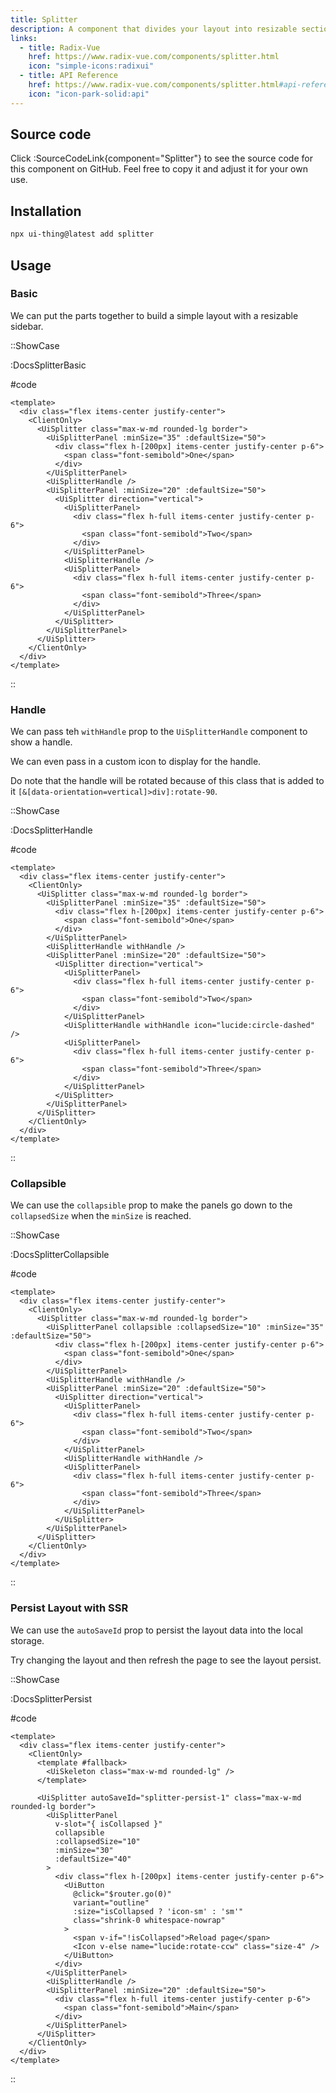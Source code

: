 ```yaml
---
title: Splitter
description: A component that divides your layout into resizable sections.
links:
  - title: Radix-Vue
    href: https://www.radix-vue.com/components/splitter.html
    icon: "simple-icons:radixui"
  - title: API Reference
    href: https://www.radix-vue.com/components/splitter.html#api-reference
    icon: "icon-park-solid:api"
---
```


## Source code

Click :SourceCodeLink{component="Splitter"} to see the source code for this component on GitHub. Feel free to copy it and adjust it for your own use.

## Installation

```bash
npx ui-thing@latest add splitter
```

## Usage

### Basic

We can put the parts together to build a simple layout with a resizable sidebar.

::ShowCase

:DocsSplitterBasic

#code

```vue [DocsSplitterBasic.vue]
<template>
  <div class="flex items-center justify-center">
    <ClientOnly>
      <UiSplitter class="max-w-md rounded-lg border">
        <UiSplitterPanel :minSize="35" :defaultSize="50">
          <div class="flex h-[200px] items-center justify-center p-6">
            <span class="font-semibold">One</span>
          </div>
        </UiSplitterPanel>
        <UiSplitterHandle />
        <UiSplitterPanel :minSize="20" :defaultSize="50">
          <UiSplitter direction="vertical">
            <UiSplitterPanel>
              <div class="flex h-full items-center justify-center p-6">
                <span class="font-semibold">Two</span>
              </div>
            </UiSplitterPanel>
            <UiSplitterHandle />
            <UiSplitterPanel>
              <div class="flex h-full items-center justify-center p-6">
                <span class="font-semibold">Three</span>
              </div>
            </UiSplitterPanel>
          </UiSplitter>
        </UiSplitterPanel>
      </UiSplitter>
    </ClientOnly>
  </div>
</template>
```

::

### Handle

We can pass teh `withHandle` prop to the `UiSplitterHandle` component to show a handle.

We can even pass in a custom icon to display for the handle.

Do note that the handle will be rotated because of this class that is added to it `[&[data-orientation=vertical]>div]:rotate-90`.

::ShowCase

:DocsSplitterHandle

#code

```vue [DocsSplitterHandle.vue]
<template>
  <div class="flex items-center justify-center">
    <ClientOnly>
      <UiSplitter class="max-w-md rounded-lg border">
        <UiSplitterPanel :minSize="35" :defaultSize="50">
          <div class="flex h-[200px] items-center justify-center p-6">
            <span class="font-semibold">One</span>
          </div>
        </UiSplitterPanel>
        <UiSplitterHandle withHandle />
        <UiSplitterPanel :minSize="20" :defaultSize="50">
          <UiSplitter direction="vertical">
            <UiSplitterPanel>
              <div class="flex h-full items-center justify-center p-6">
                <span class="font-semibold">Two</span>
              </div>
            </UiSplitterPanel>
            <UiSplitterHandle withHandle icon="lucide:circle-dashed" />
            <UiSplitterPanel>
              <div class="flex h-full items-center justify-center p-6">
                <span class="font-semibold">Three</span>
              </div>
            </UiSplitterPanel>
          </UiSplitter>
        </UiSplitterPanel>
      </UiSplitter>
    </ClientOnly>
  </div>
</template>
```

::

### Collapsible

We can use the `collapsible` prop to make the panels go down to the `collapsedSize` when the `minSize` is reached.

::ShowCase

:DocsSplitterCollapsible

#code

```vue [DocsSplitterCollapsible.vue]
<template>
  <div class="flex items-center justify-center">
    <ClientOnly>
      <UiSplitter class="max-w-md rounded-lg border">
        <UiSplitterPanel collapsible :collapsedSize="10" :minSize="35" :defaultSize="50">
          <div class="flex h-[200px] items-center justify-center p-6">
            <span class="font-semibold">One</span>
          </div>
        </UiSplitterPanel>
        <UiSplitterHandle withHandle />
        <UiSplitterPanel :minSize="20" :defaultSize="50">
          <UiSplitter direction="vertical">
            <UiSplitterPanel>
              <div class="flex h-full items-center justify-center p-6">
                <span class="font-semibold">Two</span>
              </div>
            </UiSplitterPanel>
            <UiSplitterHandle withHandle />
            <UiSplitterPanel>
              <div class="flex h-full items-center justify-center p-6">
                <span class="font-semibold">Three</span>
              </div>
            </UiSplitterPanel>
          </UiSplitter>
        </UiSplitterPanel>
      </UiSplitter>
    </ClientOnly>
  </div>
</template>
```

::

### Persist Layout with SSR

We can use the `autoSaveId` prop to persist the layout data into the local storage.

Try changing the layout and then refresh the page to see the layout persist.

::ShowCase

:DocsSplitterPersist

#code

```vue [DocsSplitterPersist.vue]
<template>
  <div class="flex items-center justify-center">
    <ClientOnly>
      <template #fallback>
        <UiSkeleton class="max-w-md rounded-lg" />
      </template>

      <UiSplitter autoSaveId="splitter-persist-1" class="max-w-md rounded-lg border">
        <UiSplitterPanel
          v-slot="{ isCollapsed }"
          collapsible
          :collapsedSize="10"
          :minSize="30"
          :defaultSize="40"
        >
          <div class="flex h-[200px] items-center justify-center p-6">
            <UiButton
              @click="$router.go(0)"
              variant="outline"
              :size="isCollapsed ? 'icon-sm' : 'sm'"
              class="shrink-0 whitespace-nowrap"
            >
              <span v-if="!isCollapsed">Reload page</span>
              <Icon v-else name="lucide:rotate-ccw" class="size-4" />
            </UiButton>
          </div>
        </UiSplitterPanel>
        <UiSplitterHandle />
        <UiSplitterPanel :minSize="20" :defaultSize="50">
          <div class="flex h-full items-center justify-center p-6">
            <span class="font-semibold">Main</span>
          </div>
        </UiSplitterPanel>
      </UiSplitter>
    </ClientOnly>
  </div>
</template>
```

::
